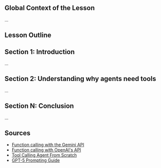 ## Global Context of the Lesson

...

## Lesson Outline

## Section 1: Introduction

...

## Section 2: Understanding why agents need tools

...

## Section N: Conclusion

...

## Sources

- [Function calling with the Gemini API](https://ai.google.dev/gemini-api/docs/function-calling)
- [Function calling with OpenAI's API](https://platform.openai.com/docs/guides/function-calling)
- [Tool Calling Agent From Scratch](https://www.youtube.com/watch?v=h8gMhXYAv1k)
- [GPT-5 Prompting Guide](https://github.com/openai/openai-cookbook/blob/main/examples/gpt-5/gpt-5_prompting_guide.ipynb)